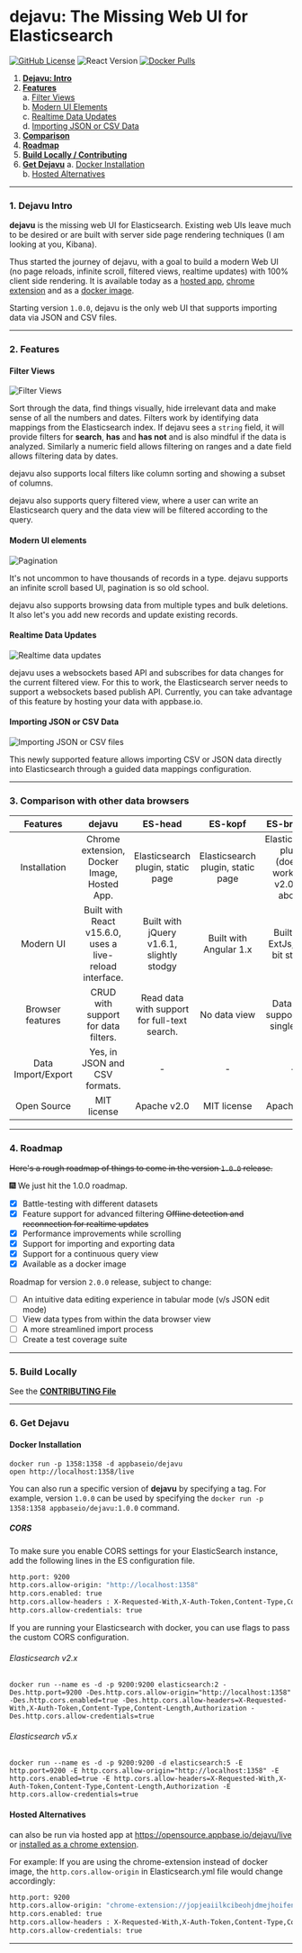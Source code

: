 dejavu: The Missing Web UI for Elasticsearch
====

[![GitHub License](https://img.shields.io/badge/license-MIT-blue.svg)](https://raw.githubusercontent.com/appbaseio/dejavu/dev/LICENSE.md)  ![React Version](https://img.shields.io/badge/react-v15.6-brightgreen.svg)
 [![Docker Pulls](https://img.shields.io/docker/pulls/appbaseio/dejavu.svg)](https://hub.docker.com/r/appbaseio/dejavu/)

1. **[Dejavu: Intro](#1-dejavu-intro)**
2. **[Features](#2-features)**  
  a. [Filter Views](#filter-views)  
  b. [Modern UI Elements](#modern-ui-elements)  
  c. [Realtime Data Updates](#realtime-data-updates)  
  d. [Importing JSON or CSV Data](#importing-json-or-csv-data)  
3. **[Comparison](#3-comparison-with-other-data-browsers)**
4. **[Roadmap](#4-roadmap)**
5. **[Build Locally / Contributing](#5-build-locally)**
6. **[Get Dejavu](#6-get-dejavu)**
  a. [Docker Installation](#docker-installation)  
  b. [Hosted Alternatives](#hosted-alternatives)  

---

### 1. Dejavu Intro

**dejavu** is the missing web UI for Elasticsearch. Existing web UIs leave much to be desired or are built with server side page rendering techniques (I am looking at you, Kibana).

Thus started the journey of dejavu, with a goal to build a modern Web UI (no page reloads, infinite scroll, filtered views, realtime updates) with 100% client side rendering. It is available today as a [hosted app](https://opensource.appbase.io/dejavu/live), [chrome extension](https://chrome.google.com/webstore/detail/dejavu/jopjeaiilkcibeohjdmejhoifenbnmlh) and as a [docker image](https://hub.docker.com/r/appbaseio/dejavu/).

Starting version `1.0.0`, dejavu is the only web UI that supports importing data via JSON and CSV files.

---

### 2. Features

#### Filter Views

![Filter Views](http://i.imgur.com/sE90O10.gif)

Sort through the data, find things visually, hide irrelevant data and make sense of all the numbers and dates. Filters work by identifying data mappings from the Elasticsearch index. If dejavu sees a ``string`` field, it will provide filters for **search**, **has** and **has not** and is also mindful if the data is analyzed. Similarly a numeric field allows filtering on ranges and a date field allows filtering data by dates.

dejavu also supports local filters like column sorting and showing a subset of columns.

dejavu also supports query filtered view, where a user can write an Elasticsearch query and the data view will be filtered according to the query.

#### Modern UI elements

![Pagination](http://i.imgur.com/IAX0kLX.gif)

It's not uncommon to have thousands of records in a type. dejavu supports an infinite scroll based UI, pagination is so old school.

dejavu also supports browsing data from multiple types and bulk deletions. It also let's you add new records and update existing records.

#### Realtime Data Updates

![Realtime data updates](http://i.imgur.com/z0Ey4BN.gif)

dejavu uses a websockets based API and subscribes for data changes for the current filtered view. For this to work, the Elasticsearch server needs to support a websockets based publish API. Currently, you can take advantage of this feature by hosting your data with appbase.io.

#### Importing JSON or CSV Data

![Importing JSON or CSV files](https://i.imgur.com/qro6e9Q.gif)


This newly supported feature allows importing CSV or JSON data directly into Elasticsearch through a guided data mappings configuration.

---

### 3. Comparison with other data browsers

|     Features     |                                                    dejavu                                                    | ES-head | ES-kopf | ES-browser |                                 Kibana                                |
|:----------------:|:------------------------------------------------------------------------------------------------------------:|:------------------:|:------------------:|:---------------------:|:---------------------------------------------------------------------:|
| Installation     | Chrome extension, Docker Image, Hosted App.      | Elasticsearch plugin, static page | Elasticsearch plugin, static page  | Elasticsearch plugin (doesn't work with v2.0 and above) | Elasticsearch plugin |
| Modern UI        | Built with React v15.6.0, uses a live-reload interface.                                                  | Built with jQuery v1.6.1, slightly stodgy | Built with Angular 1.x | Built with ExtJs, but a bit stodgy | Built with Node.JS, Hapi, Jade                                                                     |
| Browser features | CRUD with support for data filters. | Read data with support for full-text search. | No data view |  Data view support for a single type | Read view with support for visualizations / charting |
| Data Import/Export | Yes, in JSON and CSV formats. | - | - |  - | Only export is supported, no CSV support. |
| Open Source      | MIT license                                                                          |  Apache v2.0               |       MIT license             |   Apache v2.0                    |   Apache v2.0                                                                    |


---

### 4. Roadmap


<s>Here's a rough roadmap of things to come in the version ``1.0.0`` release.</s>

:fireworks: We just hit the 1.0.0 roadmap.

- [x] Battle-testing with different datasets
- [x] Feature support for advanced filtering
<s>Offline detection and reconnection for realtime updates</s>
- [x] Performance improvements while scrolling
- [x] Support for importing and exporting data
- [x] Support for a continuous query view
- [x] Available as a docker image

Roadmap for version `2.0.0` release, subject to change:

- [ ] An intuitive data editing experience in tabular mode (v/s JSON edit mode)
- [ ] View data types from within the data browser view
- [ ] A more streamlined import process
- [ ] Create a test coverage suite

---

### 5. Build Locally

See the **[CONTRIBUTING File](https://raw.githubusercontent.com/appbaseio/dejavu/dev/CONTRIBUTING.md)**

---

### 6. Get Dejavu

#### Docker Installation


```
docker run -p 1358:1358 -d appbaseio/dejavu
open http://localhost:1358/live
```

You can also run a specific version of **dejavu** by specifying a tag. For example, version `1.0.0` can be used by specifying the ``docker run -p 1358:1358 appbaseio/dejavu:1.0.0`` command.

##### CORS

To make sure you enable CORS settings for your ElasticSearch instance, add the following lines in the ES configuration file.

```sh
http.port: 9200
http.cors.allow-origin: "http://localhost:1358"
http.cors.enabled: true
http.cors.allow-headers : X-Requested-With,X-Auth-Token,Content-Type,Content-Length,Authorization
http.cors.allow-credentials: true
```

If you are running your Elasticsearch with docker, you can use flags to pass the custom CORS configuration.

###### Elasticsearch v2.x

`docker run --name es -d -p 9200:9200 elasticsearch:2 -Des.http.port=9200 -Des.http.cors.allow-origin="http://localhost:1358" -Des.http.cors.enabled=true -Des.http.cors.allow-headers=X-Requested-With,X-Auth-Token,Content-Type,Content-Length,Authorization -Des.http.cors.allow-credentials=true`

###### Elasticsearch v5.x

`docker run --name es -d -p 9200:9200 -d elasticsearch:5 -E http.port=9200 -E http.cors.allow-origin="http://localhost:1358" -E http.cors.enabled=true -E http.cors.allow-headers=X-Requested-With,X-Auth-Token,Content-Type,Content-Length,Authorization -E http.cors.allow-credentials=true`


#### Hosted Alternatives

can also be run via hosted app at https://opensource.appbase.io/dejavu/live or [installed as a chrome extension](https://chrome.google.com/webstore/detail/dejavu/jopjeaiilkcibeohjdmejhoifenbnmlh).


For example: If you are using the chrome-extension instead of docker image, the `http.cors.allow-origin` in Elasticsearch.yml file would change accordingly:

```sh
http.port: 9200
http.cors.allow-origin: "chrome-extension://jopjeaiilkcibeohjdmejhoifenbnmlh"
http.cors.enabled: true
http.cors.allow-headers : X-Requested-With,X-Auth-Token,Content-Type,Content-Length,Authorization
http.cors.allow-credentials: true
```

---

